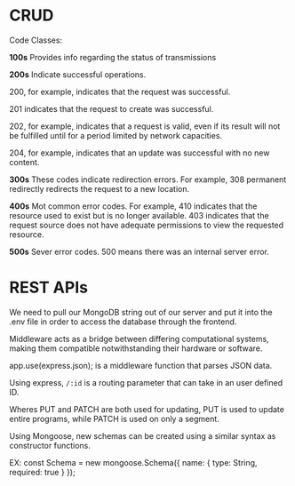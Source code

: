 # CRUD

Code Classes:

**100s**
Provides info regarding the status of transmissions

**200s**
Indicate successful operations. 

200, for example, indicates that the request was successful.

201 indicates that the request to create was successful.

202, for example, indicates that a request is valid, even if its result will not be fulfilled until for a period limited by network capacities.  

204, for example, indicates that an update was successful with no new content.  

**300s**
These codes indicate redirection errors.  For example, 308 permanent redirectly redirects the request to a new location.  

**400s**
Mot common error codes. For example, 410 indicates that the resource used to exist but is no longer available.  403 indicates that the request source does not have adequate permissions to view the requested resource.

**500s**
Sever error codes.  500 means there was an internal server error. 

# REST APIs

We need to pull our MongoDB string out of our server and put it into the .env file in order to access the database through the frontend. 

Middleware acts as a bridge between differing computational systems, making them compatible notwithstanding their hardware or software.

app.use(express.json); is a middleware function that parses JSON data. 

Using express, `/:id` is a routing parameter that can take in an user defined ID. 

Wheres PUT and PATCH are both used for updating, PUT is used to update entire programs, while PATCH is used on only a segment. 

Using Mongoose, new schemas can be created using a similar syntax as constructor functions.

EX:
const Schema = new mongoose.Schema({
  name: {
    type: String, required: true
  }
});




